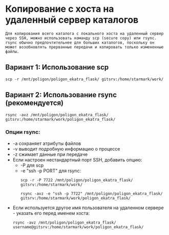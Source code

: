 # Копирование с хоста на удаленный сервер каталогов

    Для копирования всего каталога с локального хоста на удаленный сервер через SSH, можно использовать команду scp (secure copy) или rsync.
    rsync обычно предпочтительнее для больших каталогов, поскольку он может возобновлять прерванные передачи и копировать только измененные файлы.

## Вариант 1: Использование scp
```
scp -r /mnt/poligon/poligon_ekatra_flask/ gitsrv:/home/starmark/work/
```

## Вариант 2: Использование rsync (рекомендуется)
```
rsync -avz /mnt/poligon/poligon_ekatra_flask/ gitsrv:/home/starmark/work/poligon_ekatra_flask/
```

### Опции rsync:
* -a сохраняет атрибуты файлов
* -v выводит подробную информацию о процессе
* -z сжимает данные при передаче
* Если настроен нестандартный порт SSH, добавить опцию:
  * -P для scp 
  * -e "ssh -p PORT" для rsync:
    ```
    scp -r -P 7722 /mnt/poligon/poligon_ekatra_flask/ gitsrv:/home/starmark/work/

    rsync -avz -e "ssh -p 7722" /mnt/poligon/poligon_ekatra_flask/ gitsrv:/home/starmark/work/poligon_ekatra_flask/
    ```
* Если используется другое имя пользователя на удаленном сервере - указать его перед именем хоста:
    ```
    rsync -avz /mnt/poligon/poligon_ekatra_flask/ username@gitsrv:/home/starmark/work/poligon_ekatra_flask/
    ```